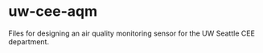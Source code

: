 # uw-cee-aqm
Files for designing an air quality monitoring sensor for the UW Seattle CEE department.
